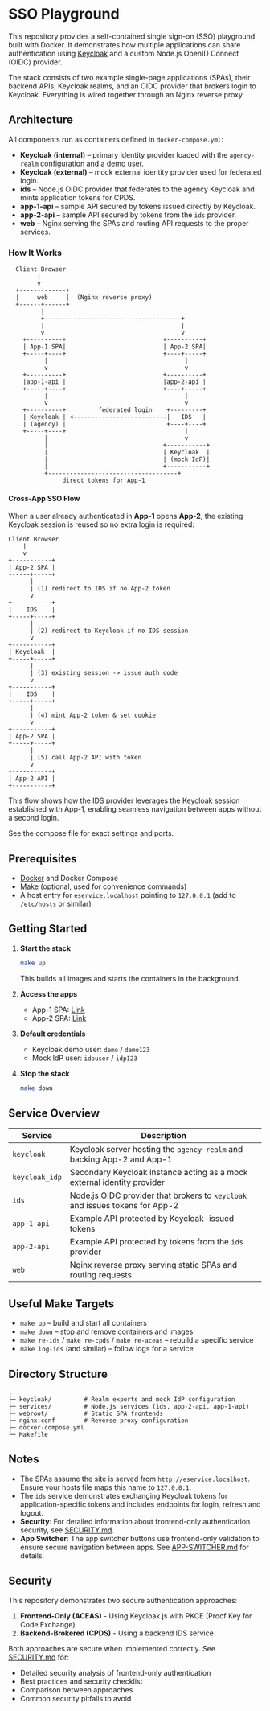 # SSO Playground

This repository provides a self-contained single sign-on (SSO) playground built with Docker. It demonstrates how multiple applications can share authentication using [Keycloak](https://www.keycloak.org/) and a custom Node.js OpenID Connect (OIDC) provider.

The stack consists of two example single-page applications (SPAs), their backend APIs, Keycloak realms, and an OIDC provider that brokers login to Keycloak. Everything is wired together through an Nginx reverse proxy.

## Architecture

All components run as containers defined in `docker-compose.yml`:

- **Keycloak (internal)** – primary identity provider loaded with the `agency-realm` configuration and a demo user.
- **Keycloak (external)** – mock external identity provider used for federated login.
- **ids** – Node.js OIDC provider that federates to the agency Keycloak and mints application tokens for CPDS.
- **app-1-api** – sample API secured by tokens issued directly by Keycloak.
- **app-2-api** – sample API secured by tokens from the `ids` provider.
- **web** – Nginx serving the SPAs and routing API requests to the proper services.

### How It Works

```
  Client Browser
        |
        v
  +-------------+
  |     web     |  (Nginx reverse proxy)
  +------+------+
         |                      
         +--------------------------------------+
         |                                      |
         v                                      v
    +----------+                           +----------+
    | App-1 SPA|                           | App-2 SPA|
    +-----+----+                           +----+-----+
          |                                      |
          v                                      v
    +----------+                           +----------+
    |app-1-api |                           |app-2-api |
    +-----+----+                           +----+-----+
          |                                      |
          v                                      v
    +----------+         federated login    +---------+
    | Keycloak | <--------------------------|   IDS   |
    | (agency) |                            +----+----+
    +-----+----+                                 |
          |                                      v
          |                                +-----------+
          |                                | Keycloak  |
          |                                | (mock IdP)|
          |                                +-----------+
          +------------------------------------+
               direct tokens for App-1
```

#### Cross-App SSO Flow

When a user already authenticated in **App-1** opens **App-2**, the existing Keycloak
session is reused so no extra login is required:

```
Client Browser
    |
    v
+-----------+
| App-2 SPA |
+-----+-----+
      |
      | (1) redirect to IDS if no App-2 token
      v
+-----------+
|    IDS    |
+-----+-----+
      |
      | (2) redirect to Keycloak if no IDS session
      v
+-----------+
| Keycloak  |
+-----+-----+
      |
      | (3) existing session -> issue auth code
      v
+-----------+
|    IDS    |
+-----+-----+
      |
      | (4) mint App-2 token & set cookie
      v
+-----------+
| App-2 SPA |
+-----+-----+
      |
      | (5) call App-2 API with token
      v
+-----------+
| App-2 API |
+-----------+
```

This flow shows how the IDS provider leverages the Keycloak session established with
App-1, enabling seamless navigation between apps without a second login.

See the compose file for exact settings and ports.

## Prerequisites

- [Docker](https://docs.docker.com/get-docker/) and Docker Compose
- [Make](https://www.gnu.org/software/make/) (optional, used for convenience commands)
- A host entry for `eservice.localhost` pointing to `127.0.0.1` (add to `/etc/hosts` or similar)

## Getting Started

1. **Start the stack**

   ```bash
   make up
   ```

   This builds all images and starts the containers in the background.

2. **Access the apps**

   - App-1 SPA: [Link](http://eservice.localhost/aceas/)
   - App-2 SPA: [Link](http://eservice.localhost/cpds/)

3. **Default credentials**

   - Keycloak demo user: `demo` / `demo123`
   - Mock IdP user: `idpuser` / `idp123`

4. **Stop the stack**

   ```bash
   make down
   ```

## Service Overview

| Service      | Description |
|--------------|-------------|
| `keycloak`   | Keycloak server hosting the `agency-realm` and backing App-2 and App-1 |
| `keycloak_idp` | Secondary Keycloak instance acting as a mock external identity provider |
| `ids`        | Node.js OIDC provider that brokers to `keycloak` and issues tokens for App-2 |
| `app-1-api`  | Example API protected by Keycloak-issued tokens |
| `app-2-api`   | Example API protected by tokens from the `ids` provider |
| `web`        | Nginx reverse proxy serving static SPAs and routing requests |

## Useful Make Targets

- `make up` – build and start all containers
- `make down` – stop and remove containers and images
- `make re-ids` / `make re-cpds` / `make re-aceas` – rebuild a specific service
- `make log-ids` (and similar) – follow logs for a service

## Directory Structure

```
.
├─ keycloak/         # Realm exports and mock IdP configuration
├─ services/         # Node.js services (ids, app-2-api, app-1-api)
├─ webroot/          # Static SPA frontends
├─ nginx.conf        # Reverse proxy configuration
├─ docker-compose.yml
└─ Makefile
```

## Notes

- The SPAs assume the site is served from `http://eservice.localhost`. Ensure your hosts file maps this name to `127.0.0.1`.
- The `ids` service demonstrates exchanging Keycloak tokens for application-specific tokens and includes endpoints for login, refresh and logout.
- **Security**: For detailed information about frontend-only authentication security, see [SECURITY.md](./SECURITY.md).
- **App Switcher**: The app switcher buttons use frontend-only validation to ensure secure navigation between apps. See [APP-SWITCHER.md](./APP-SWITCHER.md) for details.

## Security

This repository demonstrates two secure authentication approaches:

1. **Frontend-Only (ACEAS)** - Using Keycloak.js with PKCE (Proof Key for Code Exchange)
2. **Backend-Brokered (CPDS)** - Using a backend IDS service

Both approaches are secure when implemented correctly. See [SECURITY.md](./SECURITY.md) for:
- Detailed security analysis of frontend-only authentication
- Best practices and security checklist
- Comparison between approaches
- Common security pitfalls to avoid
